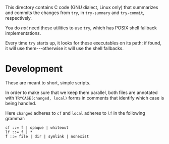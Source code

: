 This directory contains C code (GNU dialect, Linux only) that summarizes and commits the changes from `try`, in `try-summary` and `try-commit`, respectively.

You do _not_ need these utilities to use `try`, which has POSIX shell fallback implementations.

Every time `try` starts up, it looks for these executables on its path; if found, it will use them---otherwise it will use the shell fallbacks.

# Development

These are meant to short, simple scripts.

In order to make sure that we keep them parallel, both files are
annotated with `TRYCASE(changed, local)` forms in comments that
identify which case is being handled.

Here `changed` adheres to `cf` and `local` adheres to `lf` in the following grammar:

```
cf ::= f | opaque | whiteout
lf ::= f | *
f ::= file | dir | symlink | nonexist
```
